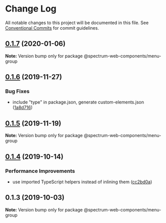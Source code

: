# Change Log

All notable changes to this project will be documented in this file.
See [Conventional Commits](https://conventionalcommits.org) for commit guidelines.

## [0.1.7](https://github.com/adobe/spectrum-web-components/compare/@spectrum-web-components/menu-group@0.1.6...@spectrum-web-components/menu-group@0.1.7) (2020-01-06)

**Note:** Version bump only for package @spectrum-web-components/menu-group

## [0.1.6](https://github.com/adobe/spectrum-web-components/compare/@spectrum-web-components/menu-group@0.1.5...@spectrum-web-components/menu-group@0.1.6) (2019-11-27)

### Bug Fixes

-   include "type" in package.json, generate custom-elements.json ([1a8d716](https://github.com/adobe/spectrum-web-components/commit/1a8d716))

## [0.1.5](https://github.com/adobe/spectrum-web-components/compare/@spectrum-web-components/menu-group@0.1.4...@spectrum-web-components/menu-group@0.1.5) (2019-11-19)

**Note:** Version bump only for package @spectrum-web-components/menu-group

## [0.1.4](https://github.com/adobe/spectrum-web-components/compare/@spectrum-web-components/menu-group@0.1.3...@spectrum-web-components/menu-group@0.1.4) (2019-10-14)

### Performance Improvements

-   use imported TypeScript helpers instead of inlining them ([cc2bd0a](https://github.com/adobe/spectrum-web-components/commit/cc2bd0a))

## 0.1.3 (2019-10-03)

**Note:** Version bump only for package @spectrum-web-components/menu-group
